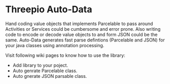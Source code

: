 # Threepio Auto-Data

Hand coding value objects that implements Parcelable to pass around Activities or Services could be cumbersome and error prone. Also writing code to encode or decode value objects to and form JSON could be the same. Auto-Data generates fast parse defintions (Parcelable and JSON) for your java classes using annotation processing.

Visit following wiki pages to know how to use the library:

* Add library to your poject.
* Auto genrate Parcelable class.
* Auto gnerate JSON parsable class.
